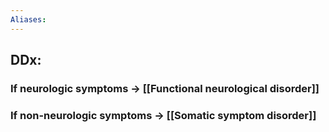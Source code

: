 ```yaml
---
Aliases:
---
```

## DDx:
### If neurologic symptoms -> [[Functional neurological disorder]]
### If non-neurologic symptoms -> [[Somatic symptom disorder]]